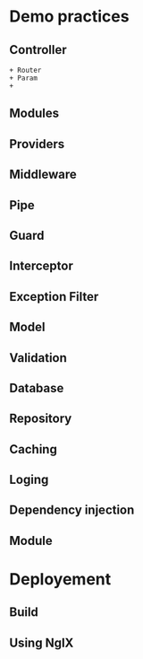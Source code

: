# Demo practices


## Controller
    + Router
    + Param
    + 
## Modules
## Providers
## Middleware
## Pipe
## Guard
## Interceptor
## Exception Filter

## Model
## Validation
## Database
## Repository
## Caching
## Loging

## Dependency injection
## Module


# Deployement
## Build
## Using NgIX
